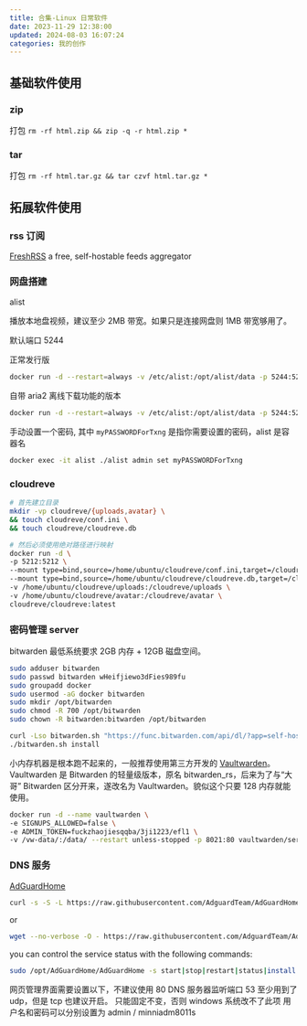 ```yaml
---
title: 合集-Linux 日常软件
date: 2023-11-29 12:38:00
updated: 2024-08-03 16:07:24
categories: 我的创作
---
```


## 基础软件使用

### zip

打包 `rm -rf html.zip && zip -q -r html.zip *`

### tar

打包 `rm -rf html.tar.gz && tar czvf html.tar.gz *`

## 拓展软件使用

### rss 订阅

[FreshRSS](https://www.freshrss.org/) a free, self-hostable feeds aggregator

<!-- more -->

### 网盘搭建

alist

播放本地盘视频，建议至少 2MB 带宽。如果只是连接网盘则 1MB 带宽够用了。

默认端口 5244

正常发行版

```sh
docker run -d --restart=always -v /etc/alist:/opt/alist/data -p 5244:5244 -e PUID=0 -e PGID=0 -e UMASK=022 --name="alist" xhofe/alist:latest
```

自带 aria2 离线下载功能的版本

```sh
docker run -d --restart=always -v /etc/alist:/opt/alist/data -p 5244:5244 -e PUID=0 -e PGID=0 -e UMASK=022 --name="alist-aria2" xhofe/alist-aria2:latest
```

手动设置一个密码, 其中 `myPASSWORDForTxng` 是指你需要设置的密码，alist 是容器名

```sh
docker exec -it alist ./alist admin set myPASSWORDForTxng
```

### cloudreve

```sh
# 首先建立目录
mkdir -vp cloudreve/{uploads,avatar} \
&& touch cloudreve/conf.ini \
&& touch cloudreve/cloudreve.db

# 然后必须使用绝对路径进行映射
docker run -d \
-p 5212:5212 \
--mount type=bind,source=/home/ubuntu/cloudreve/conf.ini,target=/cloudreve/conf.ini \
--mount type=bind,source=/home/ubuntu/cloudreve/cloudreve.db,target=/cloudreve/cloudreve.db \
-v /home/ubuntu/cloudreve/uploads:/cloudreve/uploads \
-v /home/ubuntu/cloudreve/avatar:/cloudreve/avatar \
cloudreve/cloudreve:latest
```

### 密码管理 server

bitwarden 最低系统要求 2GB 内存 + 12GB 磁盘空间。

```sh
sudo adduser bitwarden
sudo passwd bitwarden wHeifjiewo3dFies989fu
sudo groupadd docker
sudo usermod -aG docker bitwarden
sudo mkdir /opt/bitwarden
sudo chmod -R 700 /opt/bitwarden
sudo chown -R bitwarden:bitwarden /opt/bitwarden

curl -Lso bitwarden.sh "https://func.bitwarden.com/api/dl/?app=self-host&platform=linux" && chmod 700 bitwarden.sh
./bitwarden.sh install
```

小内存机器是根本跑不起来的，一般推荐使用第三方开发的 [Vaultwarden](https://github.com/dani-garcia/vaultwarden)。Vaultwarden 是 Bitwarden 的轻量级版本，原名 bitwarden_rs，后来为了与“大哥” Bitwarden 区分开来，遂改名为 Vaultwarden。貌似这个只要 128 内存就能使用。

```sh
docker run -d --name vaultwarden \
-e SIGNUPS_ALLOWED=false \
-e ADMIN_TOKEN=fuckzhaojiesqqba/3ji1223/efl1 \
-v /vw-data/:/data/ --restart unless-stopped -p 8021:80 vaultwarden/server:latest
```

### DNS 服务

[AdGuardHome](https://github.com/AdguardTeam/AdGuardHome)

```sh
curl -s -S -L https://raw.githubusercontent.com/AdguardTeam/AdGuardHome/master/scripts/install.sh | sh -s -- -v
```

or

```sh
wget --no-verbose -O - https://raw.githubusercontent.com/AdguardTeam/AdGuardHome/master/scripts/install.sh | sh -s -- -v
```

you can control the service status with the following commands:

```sh
sudo /opt/AdGuardHome/AdGuardHome -s start|stop|restart|status|install|uninstall
```

网页管理界面需要设置以下，不建议使用 80
DNS 服务器监听端口 53 至少用到了 udp，但是 tcp 也建议开启。 只能固定不变，否则 windows 系统改不了此项
用户名和密码可以分别设置为 admin / minniadm8011s
